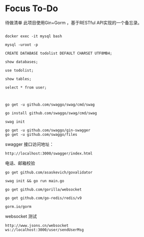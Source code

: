 # Focus To-Do
待做清单      此项目使用Gin+Gorm ，基于RESTful API实现的一个备忘录。






```mysql

docker exec -it mysql bash

mysql -uroot -p

CREATE DATABASE todolist DEFAULT CHARSET UTF8MB4; 

show databases;

use todolist;

show tables;

select * from user;


```







``` shell

go get -u github.com/swaggo/swag/cmd/swag

go install github.com/swaggo/swag/cmd/swag

swag init

go get -u github.com/swaggo/gin-swagger
go get -u github.com/swaggo/files

```

swagger 接口访问地址：

``` shell
http://localhost:3000/swagger/index.html
```

电话、邮箱校验
``` shell
go get github.com/asaskevich/govalidator
```




``` shell
swag init && go run main.go   
```



```shell
go get github.com/gorilla/websocket

go get github.com/go-redis/redis/v9

gorm.io/gorm

```


websocket 测试
```shell
http://www.jsons.cn/websocket
ws://localhost:3000/user/sendUserMsg
```




